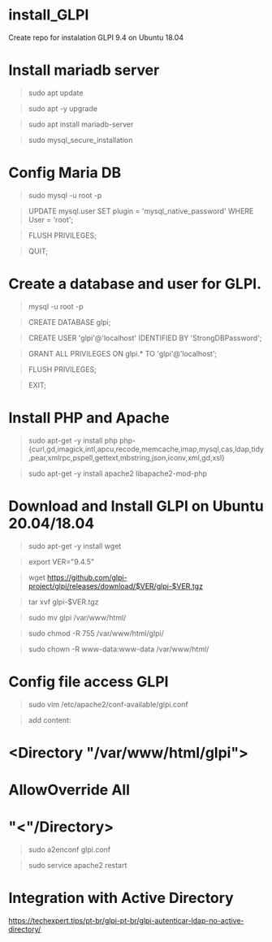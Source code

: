 # install_GLPI
Create repo for instalation GLPI 9.4 on Ubuntu 18.04

# Install mariadb server
> sudo apt update

> sudo apt -y upgrade

> sudo apt install mariadb-server

> sudo mysql_secure_installation

# Config Maria DB
> sudo mysql -u root -p

> UPDATE mysql.user SET plugin = 'mysql_native_password' WHERE User = 'root';

> FLUSH PRIVILEGES;

> QUIT;

# Create a database and user for GLPI.
> mysql -u root -p

> CREATE DATABASE glpi;

> CREATE USER 'glpi'@'localhost' IDENTIFIED BY 'StrongDBPassword';

> GRANT ALL PRIVILEGES ON glpi.* TO 'glpi'@'localhost';

> FLUSH PRIVILEGES;

> EXIT;

# Install PHP and Apache
> sudo apt-get -y install php php-{curl,gd,imagick,intl,apcu,recode,memcache,imap,mysql,cas,ldap,tidy,pear,xmlrpc,pspell,gettext,mbstring,json,iconv,xml,gd,xsl}

> sudo apt-get -y install apache2 libapache2-mod-php

# Download and Install GLPI on Ubuntu 20.04/18.04
> sudo apt-get -y install wget

> export VER="9.4.5"

> wget https://github.com/glpi-project/glpi/releases/download/$VER/glpi-$VER.tgz

> tar xvf glpi-$VER.tgz

> sudo mv glpi /var/www/html/

> sudo chmod -R 755 /var/www/html/glpi/

> sudo chown -R www-data:www-data /var/www/html/

# Config file access GLPI
> sudo vim /etc/apache2/conf-available/glpi.conf

> add content:

 # <Directory "/var/www/html/glpi">    
   #   AllowOverride All 
 # "<"/Directory>
  
> sudo a2enconf glpi.conf

> sudo service apache2 restart

# Integration with Active Directory
https://techexpert.tips/pt-br/glpi-pt-br/glpi-autenticar-ldap-no-active-directory/
